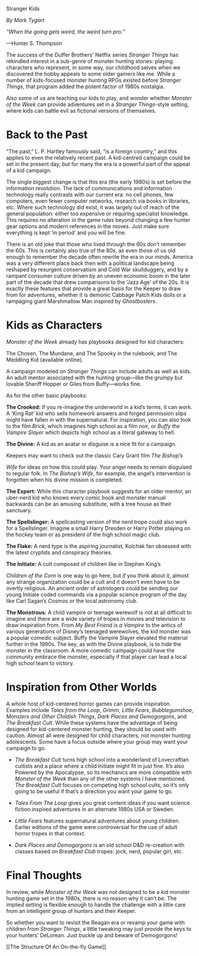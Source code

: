Stranger Kids

*By Mark Tygart*

*“When the going gets weird, the weird turn pro.”*

—Hunter S. Thompson

The success of the Duffer Brothers’ Netflix series *Stranger Things* has rekindled interest in a sub-genre of monster hunting stories: playing characters who represent, in some way, our childhood selves when we discovered the hobby appeals to some older gamers like me. While a number of kids-focused monster hunting RPGs existed before *Stranger Things*, that program added the potent factor of 1980s nostalgia.

Also some of us are teaching our kids to play, and wonder whether *Monster of the Week* can provide adventures set in a *Stranger Things*-style setting, where kids can battle evil as fictional versions of themselves.

# Back to the Past

“The past,” L. P. Hartley famously said, “is a foreign country,” and this applies to even the relatively recent past. A kid-centred campaign could be set in the present day, but for many the era is a powerful part of the appeal of a kid campaign.

The single biggest change is that this era (the early 1980s) is set before the information revolution. The lack of communications and information technology really contrasts with our current era: no cell phones, few computers, even fewer computer networks, research via books in libraries, etc. Where such technology did exist, it was largely out of reach of the general population: either too expensive or requiring specialist knowledge. This requires no alteration in the game rules beyond changing a few hunter gear options and modern references in the moves. Just make sure everything is kept ‘in period’ and you will be fine.

There is an old joke that those who lived through the 60s don’t remember the 60s. This is certainly also true of the 80s, as even those of us old enough to remember the decade often rewrite the era in our minds. America was a very different place back then with a political landscape being reshaped by resurgent conservatism and Cold War skullduggery, and by a rampant consumer culture driven by an uneven economic boom in the later part of the decade that drew comparisons to the ‘Jazz Age’ of the 20s. It is exactly these features that provide a great basis for the Keeper to draw from for adventures, whether it is demonic Cabbage Patch Kids dolls or a rampaging giant Marshmallow Man inspired by *Ghostbusters*.

# Kids as Characters

*Monster of the Week* already has playbooks designed for kid characters:

The Chosen, The Mundane, and The Spooky in the rulebook, and The Meddling Kid (available online).

A campaign modeled on *Stranger Things* can include adults as well as kids. An adult mentor associated with the hunting group—like the grumpy but lovable Sheriff Hopper or Giles from Buffy—works fine.

As for the other basic playbooks:

**The Crooked:** If you re-imagine the underworld in a kid’s terms, it can work. A ‘King Rat’ kid who sells homework answers and forged permission slips might have fallen in with the supernatural. For inspiration, you can also look to the film *Brick*, which imagines high school as a film noir, or *Buffy the Vampire Slayer* which depicts high school as a literal gateway to hell.

**The Divine:** A kid as an avatar or disguise is a nice fit for a campaign.

Keepers may want to check out the classic Cary Grant film *The Bishop’s*

*Wife* for ideas on how this could play. Your angel needs to remain disguised to regular folk. In *The Bishop’s Wife*, for example, the angel’s intervention is forgotten when his divine mission is completed.

**The Expert:** While this character playbook suggests for an older mentor, an uber-nerd kid who knows every comic book and monster manual backwards can be an amusing substitute, with a tree house as their sanctuary.

**The Spellslinger:** A spellcasting version of the nerd trope could also work for a Spellslinger. Imagine a small Harry Dresden or Harry Potter playing on the hockey team or as president of the high school magic club.

**The Flake:** A nerd type is the aspiring journalist, Kolchak fan obsessed with the latest cryptids and conspiracy theories.

**The Initiate:** A cult composed of children like in Stephen King’s

*Children of the Corn* is one way to go here, but if you think about it, almost any strange organization could be a cult and it doesn’t even have to be overtly religious. An ancient order of astrologers could be sending our young Initiate coded commands via a popular science program of the day like Carl Sagan’s *Cosmos* or the local astronomy club.

**The Monstrous:** A child vampire or teenage werewolf is not at all difficult to imagine and there are a wide variety of tropes in movies and television to draw inspiration from. From *My Best Friend is a Vampire* to the antics of various generations of Disney’s teenaged werewolves, the kid monster was a popular comedic subject. Buffy the Vampire Slayer elevated the material further in the 1990s. The key, as with the Divine playbook, is to hide the monster in the classroom. A more comedic campaign could have the community embrace the monster, especially if that player can lead a local high school team to victory.

# Inspiration from Other Worlds

A whole host of kid-centered horror games can provide inspiration. Examples include *Tales from the Loop*, *Grimm*, *Little Fears*, *Bubblegumshoe*, *Monsters and Other Childish Things*, *Dark Places and Demogorgons*, and *The Breakfast Cult*. While these systems have the advantage of being designed for kid-centered monster hunting, they should be used with caution. Almost all were designed for child characters, not monster hunting adolescents. Some have a focus outside where your group may want your campaign to go.

-   *The Breakfast Cult* turns high school into a wonderland of Lovecraftian cultists and a place where a child Initiate might fit in just fine. It’s also Powered by the Apocalypse, so its mechanics are more compatible with *Monster of the Week* than any of the other systems I have mentioned. *The Breakfast Cult* focuses on competing high school cults, so it’s only going to be useful if that’s a direction you want your game to go.

-   *Tales From The Loop* gives you great content ideas if you want science fiction inspired adventures in an alternate 1980s USA or Sweden.

-   *Little Fears* features supernatural adventures about young children. Earlier editions of the game were controversial for the use of adult horror tropes in that context.

-   *Dark Places and Demogorgons* is an old school D&D re-creation with classes based on *Breakfast Club* tropes: jock, nerd, popular girl, etc.

# Final Thoughts

In review, while *Monster of the Week* was not designed to be a kid monster hunting game set in the 1980s, there is no reason why it can’t be. The implied setting is flexible enough to handle the challenge with a little care from an intelligent group of hunters and their Keeper.

So whether you want to revisit the Reagan era or revamp your game with children from *Stranger Things*, a little tweaking may just provide the keys to your hunters’ DeLorean. Just buckle up and beware of Demogorgons!

[[The Structure Of An On-the-fly Game]]